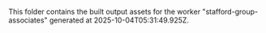 This folder contains the built output assets for the worker "stafford-group-associates" generated at 2025-10-04T05:31:49.925Z.